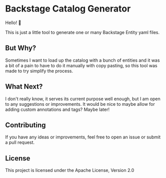 # Backstage Catalog Generator

Hello! 👋

This is just a little tool to generate one or many Backstage Entity yaml files.

## But Why?

Sometimes I want to load up the catalog with a bunch of entities and it was a bit of a pain to have to do it manually with copy pasting, so this tool was made to try simplify the process.

## What Next?

I don't really know, it serves its current purpose well enough, but I am open to any suggestions or improvements. It would be nice to maybe allow for adding custom annotations and tags? Maybe later!

## Contributing

If you have any ideas or improvements, feel free to open an issue or submit a pull request.

## License

This project is licensed under the Apache License, Version 2.0
